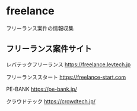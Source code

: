 # freelance
フリーランス案件の情報収集

## フリーランス案件サイト

レバテックフリーランス
https://freelance.levtech.jp

フリーランススタート
https://freelance-start.com

PE-BANK
https://pe-bank.jp/

クラウドテック
https://crowdtech.jp/

